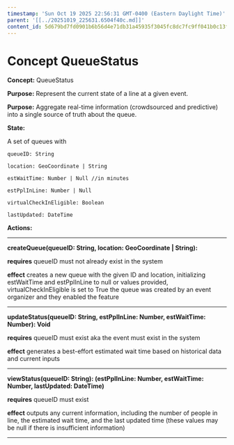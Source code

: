 ```yaml
---
timestamp: 'Sun Oct 19 2025 22:56:31 GMT-0400 (Eastern Daylight Time)'
parent: '[[../20251019_225631.6504f40c.md]]'
content_id: 5d679bd7fd0901b6b56d4e71db31a45935f3045fc8dc7fc9ff041b0c13fa9522
---
```


# Concept QueueStatus

**Concept:** QueueStatus

**Purpose:** Represent the current state of a line at a given event.

**Purpose:** Aggregate real-time information (crowdsourced and predictive) into a single source of truth about the queue.

**State:**

A set of queues with

```
queueID: String

location: GeoCoordinate | String

estWaitTime: Number | Null //in minutes

estPplInLine: Number | Null

virtualCheckInEligible: Boolean

lastUpdated: DateTime
```

**Actions:**

***

**createQueue(queueID: String, location: GeoCoordinate | String):**

**requires** queueID must not already exist in the system

**effect** creates a new queue with the given ID and location, initializing estWaitTime and estPplInLine to null or values provided, virtualCheckInEligible is set to True the queue was created by an event organizer and they enabled the feature

***

**updateStatus(queueID: String, estPplInLine: Number, estWaitTime: Number): Void**

**requires** queueID must exist aka the event must exist in the system

**effect** generates a best-effort estimated wait time based on historical data and current inputs

***

**viewStatus(queueID: String): (estPplInLine: Number, estWaitTime: Number, lastUpdated: DateTime)**

**requires** queueID must exist

**effect** outputs any current information, including the number of people in line, the estimated wait time, and the last updated time (these values may be null if there is insufficient information)

***
